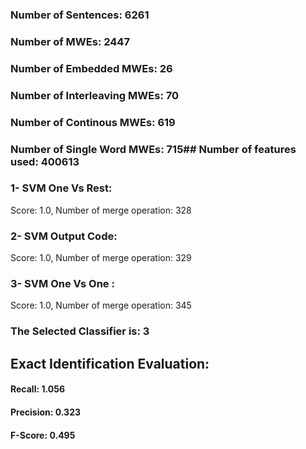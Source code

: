 ### Number of Sentences: 6261
### Number of MWEs: 2447

### Number of Embedded MWEs: 26

### Number of Interleaving MWEs: 70

### Number of Continous MWEs: 619

### Number of Single Word MWEs: 715## Number of features used: 400613

### 1- SVM One Vs Rest: 
Score: 1.0, Number of merge operation: 328
### 2- SVM Output Code: 
Score: 1.0, Number of merge operation: 329
### 3- SVM One Vs One : 
Score: 1.0, Number of merge operation: 345
### The Selected Classifier is: 3
## Exact Identification Evaluation: 
#### Recall: 1.056
#### Precision: 0.323
#### F-Score: 0.495
